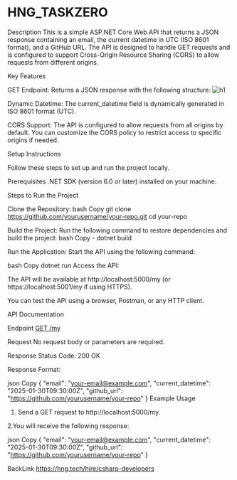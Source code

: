 # HNG_TASKZERO

Description
This is a simple ASP.NET Core Web API that returns a JSON response containing an email, the current datetime in UTC (ISO 8601 format), and a GitHub URL. The API is designed to handle GET requests and is configured to support Cross-Origin Resource Sharing (CORS) to allow requests from different origins.

Key Features

GET Endpoint: Returns a JSON response with the following structure:
![h1](https://github.com/user-attachments/assets/94655d5e-8c32-4365-9d17-ecb28c7a217e)

Dynamic Datetime: The current_datetime field is dynamically generated in ISO 8601 format (UTC).

CORS Support: The API is configured to allow requests from all origins by default. You can customize the CORS policy to restrict access to specific origins if needed.

Setup Instructions

Follow these steps to set up and run the project locally.

Prerequisites
.NET SDK (version 6.0 or later) installed on your machine.

Steps to Run the Project

Clone the Repository:
bash
Copy
git clone https://github.com/yourusername/your-repo.git
cd your-repo

Build the Project:
Run the following command to restore dependencies and build the project:
bash
Copy - dotnet build

Run the Application:
Start the API using the following command:

bash
Copy
dotnet run
Access the API:

The API will be available at http://localhost:5000/my (or https://localhost:5001/my if using HTTPS).

You can test the API using a browser, Postman, or any HTTP client.

API Documentation

Endpoint
[GET /my](https://localhost:7291/api/HNGTASKZERO)

Request
No request body or parameters are required.

Response
Status Code: 200 OK

Response Format:

json
Copy
{
  "email": "your-email@example.com",
  "current_datetime": "2025-01-30T09:30:00Z",
  "github_url": "https://github.com/yourusername/your-repo"
}
Example Usage
1. Send a GET request to http://localhost:5000/my.

2.You will receive the following response:

json
Copy
{
  "email": "your-email@example.com",
  "current_datetime": "2025-01-30T09:30:00Z",
  "github_url": "https://github.com/yourusername/your-repo"
}

BackLink
https://hng.tech/hire/csharp-developers
